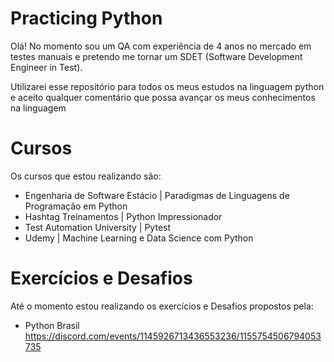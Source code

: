 # Practicing Python
Olá!
No momento sou um QA com experiência de 4 anos no mercado em testes manuais e pretendo me tornar um SDET (Software Development Engineer in Test).

Utilizarei esse repositório para todos os meus estudos na linguagem python e aceito qualquer comentário que possa avançar os meus conhecimentos na linguagem

# Cursos 
Os cursos que estou realizando são:
- Engenharia de Software Estácio | Paradigmas de Linguagens de Programação em Python
- Hashtag Treinamentos | Python Impressionador
- Test Automation University | Pytest
- Udemy | Machine Learning e Data Science com Python

# Exercícios e Desafios
Até o momento estou realizando os exercícios e Desafios propostos pela:
- Python Brasil
  https://discord.com/events/1145926713436553236/1155754506794053735